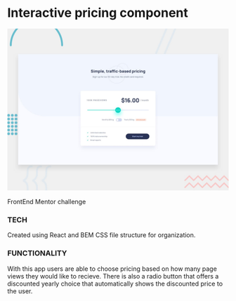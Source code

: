 # Interactive pricing component

![Design preview for the Interactive pricing component coding challenge](./design/desktop-preview.jpg)

FrontEnd Mentor challenge

### TECH

Created using React and BEM CSS file structure for organization.

### FUNCTIONALITY

With this app users are able to choose pricing based on how many page views they would like to recieve. There is also a radio button that offers a discounted yearly choice that automatically shows the discounted price to the user.

